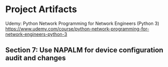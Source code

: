 # Project Artifacts
Udemy: Python Network Programming for Network Engineers (Python 3)
https://www.udemy.com/course/python-network-programming-for-network-engineers-python-3

## Section 7: Use NAPALM for device configuration audit and changes